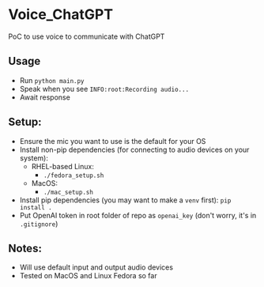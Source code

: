 # Voice_ChatGPT
PoC to use voice to communicate with ChatGPT

## Usage
- Run `python main.py`
- Speak when you see `INFO:root:Recording audio...`
- Await response

## Setup:
- Ensure the mic you want to use is the default for your OS
- Install non-pip dependencies (for connecting to audio devices on your system):
  - RHEL-based Linux:
    - `./fedora_setup.sh`
  - MacOS:
    - `./mac_setup.sh`
- Install pip dependencies (you may want to make a `venv` first): `pip install .`
- Put OpenAI token in root folder of repo as `openai_key` (don't worry, it's in `.gitignore`)

## Notes:
- Will use default input and output audio devices
- Tested on MacOS and Linux Fedora so far
